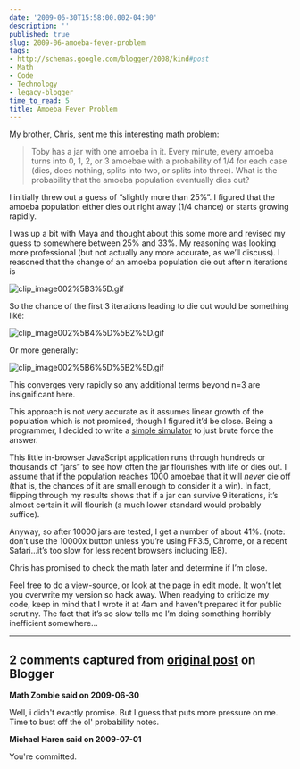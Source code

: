 ```yaml
---
date: '2009-06-30T15:58:00.002-04:00'
description: ''
published: true
slug: 2009-06-amoeba-fever-problem
tags:
- http://schemas.google.com/blogger/2008/kind#post
- Math
- Code
- Technology
- legacy-blogger
time_to_read: 5
title: Amoeba Fever Problem
---
```



My brother, Chris, sent me this interesting [math problem](http://yofx.blogspot.com/2009/06/amoeba-fever-problem.html):
<blockquote> 

Toby has a jar with one amoeba in it. Every minute, every amoeba turns into 0, 1, 2, or 3 amoebae with a probability of 1/4 for each case (dies, does nothing, splits into two, or splits into three). What is the probability that the amoeba population eventually dies out?
</blockquote>

I initially threw out a guess of “slightly more than 25%”. I figured that the amoeba population either dies out right away (1/4 chance) or starts growing rapidly.

I was up a bit with Maya and thought about this some more and revised my guess to somewhere between 25% and 33%. My reasoning was looking more professional (but not actually any more accurate, as we’ll discuss). I reasoned that the change of an amoeba population die out after n iterations is   

![clip_image002%5B3%5D.gif](clip_image002%5B3%5D.gif)

So the chance of the first 3 iterations leading to die out would be something like:  

![clip_image002%5B4%5D%5B2%5D.gif](clip_image002%5B4%5D%5B2%5D.gif)



Or more generally:  

![clip_image002%5B6%5D%5B2%5D.gif](clip_image002%5B6%5D%5B2%5D.gif)



This converges very rapidly so any additional terms beyond n=3 are insignificant here.

This approach is not very accurate as it assumes linear growth of the population which is not promised, though I figured it’d be close. Being a programmer, I decided to write a [simple simulator](http://jsbin.com/afoli) to just brute force the answer.

This little in-browser JavaScript application runs through hundreds or thousands of “jars” to see how often the jar flourishes with life or dies out. I assume that if the population reaches 1000 amoebae that it will *never* die off (that is, the chances of it are small enough to consider it a win). In fact, flipping through my results shows that if a jar can survive 9 iterations, it’s almost certain it will flourish (a much lower standard would probably suffice).

Anyway, so after 10000 jars are tested, I get a number of about 41%. (note: don’t use the 10000x button unless you’re using FF3.5, Chrome, or a recent Safari…it’s too slow for less recent browsers including IE8).

Chris has promised to check the math later and determine if I’m close.

Feel free to do a view-source, or look at the page in [edit mode](http://jsbin.com/afoli/edit). It won’t let you overwrite my version so hack away. When readying to criticize my code, keep in mind that I wrote it at 4am and haven’t prepared it for public scrutiny. The fact that it’s so slow tells me I’m doing something horribly inefficient somewhere…

---

## 2 comments captured from [original post](https://blog.wassupy.com/2009/06/amoeba-fever-problem.html) on Blogger

**Math Zombie said on 2009-06-30**

Well, i didn't exactly promise. But I guess that puts more pressure on me. Time to bust off the ol' probability notes.

**Michael Haren said on 2009-07-01**

You're committed.

